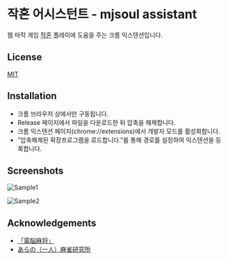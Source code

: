 
# 작혼 어시스턴트 - mjsoul assistant

 웹 마작 게임 [작혼](https://mahjongsoul.com/) 플레이에 도움을 주는 크롬 익스텐션입니다. 


## License

[MIT](https://choosealicense.com/licenses/mit/)

  
## Installation

- 크롬 브라우저 상에서만 구동됩니다.
- Release 페이지에서 파일을 다운로드한 뒤 압축을 해제합니다.
- 크롬 익스텐션 페이지(chrome://extensions)에서 개발자 모드를 활성화합니다.
- "압축해제된 확장프로그램을 로드합니다."를 통해 경로를 설정하여 익스텐션을 등록합니다.

## Screenshots

![Sample1](https://user-images.githubusercontent.com/72490858/128600722-dd010e0e-3eb8-46c2-ae04-f28b149c9831.PNG)

![Sample2](https://user-images.githubusercontent.com/72490858/128600753-4eef7204-c2e4-4d1d-8b83-dc4742c7d01f.PNG)

  
## Acknowledgements

 - [「電脳麻将」](https://github.com/kobalab/Majiang)
 - [あらの（一人）麻雀研究所](https://mahjong.ara.black/)
